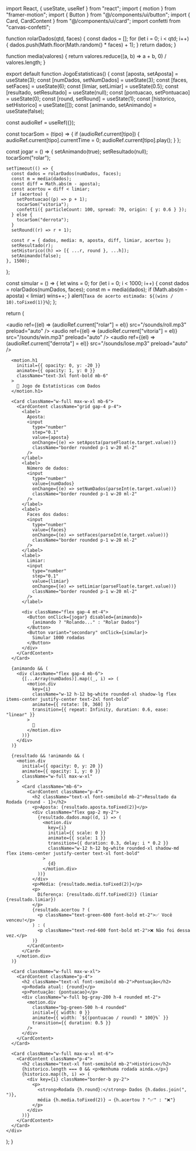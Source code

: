 import React, { useState, useRef } from "react";
import { motion } from "framer-motion";
import { Button } from "@/components/ui/button";
import { Card, CardContent } from "@/components/ui/card";
import confetti from "canvas-confetti";

function rolarDados(qtd, faces) {
  const dados = [];
  for (let i = 0; i < qtd; i++) {
    dados.push(Math.floor(Math.random() * faces) + 1);
  }
  return dados;
}

function media(valores) {
  return valores.reduce((a, b) => a + b, 0) / valores.length;
}

export default function JogoEstatisticas() {
  const [aposta, setAposta] = useState(3);
  const [numDados, setNumDados] = useState(3);
  const [faces, setFaces] = useState(6);
  const [limiar, setLimiar] = useState(0.5);
  const [resultado, setResultado] = useState(null);
  const [pontuacao, setPontuacao] = useState(0);
  const [round, setRound] = useState(1);
  const [historico, setHistorico] = useState([]);
  const [animando, setAnimando] = useState(false);

  const audioRef = useRef({});

  const tocarSom = (tipo) => {
    if (audioRef.current[tipo]) {
      audioRef.current[tipo].currentTime = 0;
      audioRef.current[tipo].play();
    }
  };

  const jogar = () => {
    setAnimando(true);
    setResultado(null);
    tocarSom("rolar");

    setTimeout(() => {
      const dados = rolarDados(numDados, faces);
      const m = media(dados);
      const diff = Math.abs(m - aposta);
      const acertou = diff < limiar;
      if (acertou) {
        setPontuacao((p) => p + 1);
        tocarSom("vitoria");
        confetti({ particleCount: 100, spread: 70, origin: { y: 0.6 } });
      } else {
        tocarSom("derrota");
      }
      setRound((r) => r + 1);

      const r = { dados, media: m, aposta, diff, limiar, acertou };
      setResultado(r);
      setHistorico((h) => [{ ...r, round }, ...h]);
      setAnimando(false);
    }, 1500);
  };

  const simular = () => {
    let wins = 0;
    for (let i = 0; i < 1000; i++) {
      const dados = rolarDados(numDados, faces);
      const m = media(dados);
      if (Math.abs(m - aposta) < limiar) wins++;
    }
    alert(`Taxa de acerto estimada: ${(wins / 10).toFixed(1)}%`);
  };

  return (
    <div className="min-h-screen bg-gradient-to-b from-blue-50 to-blue-200 p-6 flex flex-col items-center">
      <audio ref={(el) => (audioRef.current["rolar"] = el)} src="/sounds/roll.mp3" preload="auto" />
      <audio ref={(el) => (audioRef.current["vitoria"] = el)} src="/sounds/win.mp3" preload="auto" />
      <audio ref={(el) => (audioRef.current["derrota"] = el)} src="/sounds/lose.mp3" preload="auto" />

      <motion.h1
        initial={{ opacity: 0, y: -20 }}
        animate={{ opacity: 1, y: 0 }}
        className="text-3xl font-bold mb-6"
      >
        🎲 Jogo de Estatísticas com Dados
      </motion.h1>

      <Card className="w-full max-w-xl mb-6">
        <CardContent className="grid gap-4 p-4">
          <label>
            Aposta:
            <input
              type="number"
              step="0.1"
              value={aposta}
              onChange={(e) => setAposta(parseFloat(e.target.value))}
              className="border rounded p-1 w-20 ml-2"
            />
          </label>
          <label>
            Número de dados:
            <input
              type="number"
              value={numDados}
              onChange={(e) => setNumDados(parseInt(e.target.value))}
              className="border rounded p-1 w-20 ml-2"
            />
          </label>
          <label>
            Faces dos dados:
            <input
              type="number"
              value={faces}
              onChange={(e) => setFaces(parseInt(e.target.value))}
              className="border rounded p-1 w-20 ml-2"
            />
          </label>
          <label>
            Limiar:
            <input
              type="number"
              step="0.1"
              value={limiar}
              onChange={(e) => setLimiar(parseFloat(e.target.value))}
              className="border rounded p-1 w-20 ml-2"
            />
          </label>

          <div className="flex gap-4 mt-4">
            <Button onClick={jogar} disabled={animando}>
              {animando ? "Rolando..." : "Rolar Dados"}
            </Button>
            <Button variant="secondary" onClick={simular}>
              Simular 1000 rodadas
            </Button>
          </div>
        </CardContent>
      </Card>

      {animando && (
        <div className="flex gap-4 mb-6">
          {[...Array(numDados)].map((_, i) => (
            <motion.div
              key={i}
              className="w-12 h-12 bg-white rounded-xl shadow-lg flex items-center justify-center text-2xl font-bold"
              animate={{ rotate: [0, 360] }}
              transition={{ repeat: Infinity, duration: 0.6, ease: "linear" }}
            >
              🎲
            </motion.div>
          ))}
        </div>
      )}

      {resultado && !animando && (
        <motion.div
          initial={{ opacity: 0, y: 20 }}
          animate={{ opacity: 1, y: 0 }}
          className="w-full max-w-xl"
        >
          <Card className="mb-6">
            <CardContent className="p-4">
              <h2 className="text-xl font-semibold mb-2">Resultado da Rodada {round - 1}</h2>
              <p>Aposta: {resultado.aposta.toFixed(2)}</p>
              <div className="flex gap-2 my-2">
                {resultado.dados.map((d, i) => (
                  <motion.div
                    key={i}
                    initial={{ scale: 0 }}
                    animate={{ scale: 1 }}
                    transition={{ duration: 0.3, delay: i * 0.2 }}
                    className="w-12 h-12 bg-white rounded-xl shadow-md flex items-center justify-center text-xl font-bold"
                  >
                    {d}
                  </motion.div>
                ))}
              </div>
              <p>Média: {resultado.media.toFixed(2)}</p>
              <p>
                Diferença: {resultado.diff.toFixed(2)} (limiar {resultado.limiar})
              </p>
              {resultado.acertou ? (
                <p className="text-green-600 font-bold mt-2">✅ Você venceu!</p>
              ) : (
                <p className="text-red-600 font-bold mt-2">❌ Não foi dessa vez.</p>
              )}
            </CardContent>
          </Card>
        </motion.div>
      )}

      <Card className="w-full max-w-xl">
        <CardContent className="p-4">
          <h2 className="text-xl font-semibold mb-2">Pontuação</h2>
          <p>Rodada atual: {round}</p>
          <p>Pontuação: {pontuacao}</p>
          <div className="w-full bg-gray-200 h-4 rounded mt-2">
            <motion.div
              className="bg-green-500 h-4 rounded"
              initial={{ width: 0 }}
              animate={{ width: `${(pontuacao / round) * 100}%` }}
              transition={{ duration: 0.5 }}
            />
          </div>
        </CardContent>
      </Card>

      <Card className="w-full max-w-xl mt-6">
        <CardContent className="p-4">
          <h2 className="text-xl font-semibold mb-2">Histórico</h2>
          {historico.length === 0 && <p>Nenhuma rodada ainda.</p>}
          {historico.map((h, i) => (
            <div key={i} className="border-b py-2">
              <p>
                <strong>Rodada {h.round}:</strong> Dados {h.dados.join(", ")},
                média {h.media.toFixed(2)} → {h.acertou ? "✅" : "❌"}
              </p>
            </div>
          ))}
        </CardContent>
      </Card>
    </div>
  );
}

